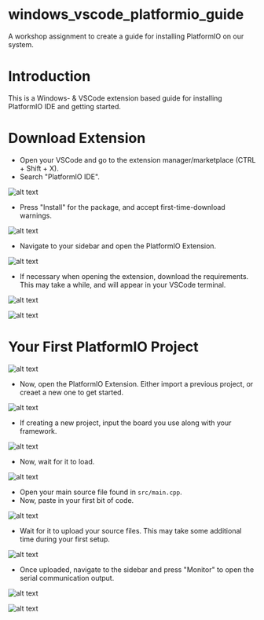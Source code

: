 # windows_vscode_platformio_guide
A workshop assignment to create a guide for installing PlatformIO on our system.

# Introduction

This is a Windows- & VSCode extension based guide for installing PlatformIO IDE and getting started.

# Download Extension

-   Open your VSCode and go to the extension manager/marketplace (CTRL + Shift + X).
-   Search "PlatformIO IDE".

![alt text](img1.png "Extension Marketplace")

-   Press "Install" for the package, and accept first-time-download warnings.

![alt text](img2.png "Extension Installation")

-   Navigate to your sidebar and open the PlatformIO Extension.

![alt text](img3.png "Open PlatformIO Extension")

-   If necessary when opening the extension, download the requirements. This may take a while, and will appear in your VSCode terminal.

![alt text](img4.png "PlatformIO Extension Installation")

![alt text](img5.png "PlatformIO Extension Installation")

# Your First PlatformIO Project

![alt text](img6.png "PlatformIO Extension Installation")

-   Now, open the PlatformIO Extension. Either import a previous project, or creaet a new one to get started.

![alt text](img7.png "Open PlatformIO Extension")

-   If creating a new project, input the board you use along with your framework.

![alt text](img8.png "Creating new project")

-   Now, wait for it to load.

![alt text](img9.png "Loading new project")

-   Open your main source file found in `src/main.cpp`.
-   Now, paste in your first bit of code.

![alt text](img10.png "Write first source file")

-   Wait for it to upload your source files. This may take some additional time during your first setup.

![alt text](img11.png "Wait for download & upload")

-   Once uploaded, navigate to the sidebar and press "Monitor" to open the serial communication output.

![alt text](img12.png "Open serial communication")

![alt text](img13.png "Showcasing serial communication")

